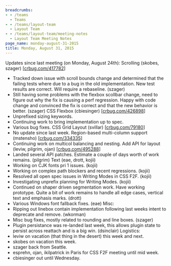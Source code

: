 ```yaml
---
breadcrumbs:
- - /teams
  - Teams
- - /teams/layout-team
  - Layout Team
- - /teams/layout-team/meeting-notes
  - Layout Team Meeting Notes
page_name: monday-august-31-2015
title: Monday, August 31, 2015
---
```


Updates since last meeting (on Monday, August 24th):
Scrolling (skobes, szager) \[[crbug.com/417782](http://crbug.com/417782)\]
- Tracked down issue with scroll bounds change and determined that the
failing tests where due to a bug in the old implementation. New test
results are correct. Will require a rebaseline. (szager)
- Still having some problems with the flexbox scollbar change, need to
figure out why the fix is causing a perf regression. Happy with code
change and convinced the fix is correct and that the new behavior is
better. (szager)
CSS Flexbox (cbiesinger) \[[crbug.com/426898](http://crbug.com/426898)\]
- Unprefixed sizing keywords.
- Continuing work to bring implementation up to spec.
- Various bug fixes.
CSS Grid Layout (svillar) \[[crbug.com/79180](http://crbug.com/79180)\]
- No update since last week.
Region-based multi-column support (mstensho)
\[[crbug.com/334335](http://crbug.com/334335)\]
- Continuing work on multicol balancing and nesting.
Add API for layout (leviw, pilgrim, ojan)
\[[crbug.com/495288](http://crbug.com/495288)\]
- Landed several API patches. Estimate a couple of days worth of work
remains. (pilgrim)
Text (eae, drott, kojii)
- Working on CJK fonts pri 1 issues. (kojii)
- Working on complex path blockers and recent regressions. (kojii)
- Resolved all open spec issues in Writing Modes in CSS F2F. (kojii)
- Investigating unprefix planning for Writing Modes. (kojii)
- Continued on shaper driven segmentation work. Have working prototype.
Quite a bit of work remains to handle all edge cases, vertical text
and emphasis marks. (drott)
- Various Windows font fallback fixes. (eae)
Misc:
- Ripping out linebox contain implementation following last weeks intent
to deprecate and remove. (wkorman)
- Misc bug fixes, mostly related to rounding and line boxes. (szager)
- Plugin persistance was re-landed last week, this allows plugin state
to persist across reattach and is a big win. (dsinclair)
Logistics:
- leviw on vacation (that thing in the desert) this week and next.
- skobes on vacation this week.
- szager back from Seattle.
- esprehn, ojan, ikilpatrick in Paris for CSS F2F meeting until mid week.
- cbiesinger out until Wednesday.